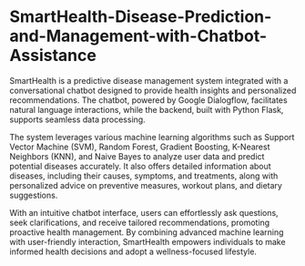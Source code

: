 # SmartHealth-Disease-Prediction-and-Management-with-Chatbot-Assistance
SmartHealth is a predictive disease management system integrated with a conversational chatbot designed to provide health insights and personalized recommendations. The chatbot, powered by Google Dialogflow, facilitates natural language interactions, while the backend, built with Python Flask, supports seamless data processing.

The system leverages various machine learning algorithms such as Support Vector Machine (SVM), Random Forest, Gradient Boosting, K-Nearest Neighbors (KNN), and Naive Bayes to analyze user data and predict potential diseases accurately. It also offers detailed information about diseases, including their causes, symptoms, and treatments, along with personalized advice on preventive measures, workout plans, and dietary suggestions.

With an intuitive chatbot interface, users can effortlessly ask questions, seek clarifications, and receive tailored recommendations, promoting proactive health management. By combining advanced machine learning with user-friendly interaction, SmartHealth empowers individuals to make informed health decisions and adopt a wellness-focused lifestyle.
